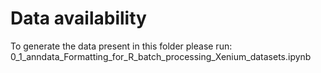 # Data availability
To generate the data present in this folder please run:
0_1_anndata_Formatting_for_R_batch_processing_Xenium_datasets.ipynb
